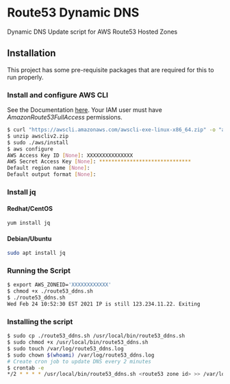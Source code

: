 # Route53 Dynamic DNS

Dynamic DNS Update script for AWS Route53 Hosted Zones

## Installation

This project has some pre-requisite packages that are required for this to run properly.

### Install and configure AWS CLI

See the Documentation [here](https://docs.aws.amazon.com/cli/latest/userguide/install-cliv2-linux.html). Your IAM user must have _AmazonRoute53FullAccess_ permissions.

```bash
$ curl "https://awscli.amazonaws.com/awscli-exe-linux-x86_64.zip" -o "awscliv2.zip"
$ unzip awscliv2.zip
$ sudo ./aws/install
$ aws configure
AWS Access Key ID [None]: XXXXXXXXXXXXXXX
AWS Secret Access Key [None]: ******************************
Default region name [None]:
Default output format [None]:
```

### Install jq

#### Redhat/CentOS

```bash
yum install jq
```

#### Debian/Ubuntu

```bash
sudo apt install jq
```

### Running the Script

```bash
$ export AWS_ZONEID='XXXXXXXXXXXX'
$ chmod +x ./route53_ddns.sh 
$ ./route53_ddns.sh
Wed Feb 24 10:52:30 EST 2021 IP is still 123.234.11.22. Exiting
```

### Installing the script

```bash
$ sudo cp ./route53_ddns.sh /usr/local/bin/route53_ddns.sh
$ sudo chmod +x /usr/local/bin/route53_ddns.sh
$ sudo touch /var/log/route53_ddns.log
$ sudo chown $(whoami) /var/log/route53_ddns.log
# Create cron job to update DNS every 2 minutes
$ crontab -e
*/2 * * * * /usr/local/bin/route53_ddns.sh <route53 zone id> >> /var/log/route53_ddns.log
```
